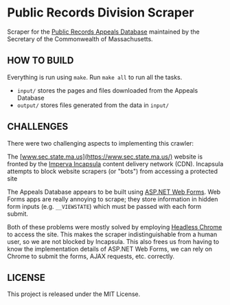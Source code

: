 # Public Records Division Scraper

Scraper for the [Public Records Appeals Database](https://www.sec.state.ma.us/AppealsWeb/AppealsStatus.aspx) maintained by the Secretary of the Commonwealth of Massachusetts.

## HOW TO BUILD
Everything is run using `make`. Run `make all` to run all the tasks.

* `input/` stores the pages and files downloaded from the Appeals Database
* `output/` stores files generated from the data in `input/`

## CHALLENGES
There were two challenging aspects to implementing this crawler:

The [www.sec.state.ma.us](https://www.sec.state.ma.us/) website is fronted by the [Imperva Incapsula](https://en.wikipedia.org/wiki/Incapsula) content delivery network (CDN). Incapsula attempts to block website scrapers (or "bots") from accessing a protected site

The Appeals Database appears to be built using [ASP.NET Web Forms](https://en.wikipedia.org/wiki/ASP.NET_Web_Forms). Web Forms apps are really annoying to scrape; they store information in hidden form inputs (e.g. `__VIEWSTATE`) which must be passed with each form submit.

Both of these problems were mostly solved by employing [Headless Chrome](https://developers.google.com/web/updates/2017/04/headless-chrome) to access the site. This makes the scraper indistinguishable from a human user, so we are not blocked by Incapsula. This also frees us from having to know the implementation details of ASP.NET Web Forms, we can rely on Chrome to submit the forms, AJAX requests, etc. correctly.

## LICENSE
This project is released under the MIT License.
